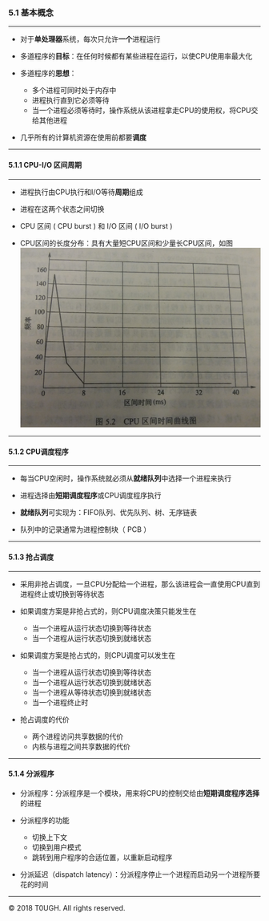 ### 5.1 基本概念
---
- 对于**单处理器**系统，每次只允许**一个**进程运行

- 多道程序的**目标**：在任何时候都有某些进程在运行，以使CPU使用率最大化

- 多道程序的**思想**：
    - 多个进程可同时处于内存中
    - 进程执行直到它必须等待
    - 当一个进程必须等待时，操作系统从该进程拿走CPU的使用权，将CPU交给其他进程

- 几乎所有的计算机资源在使用前都要**调度**
---
#### 5.1.1  CPU-I/O 区间周期
---
- 进程执行由CPU执行和I/O等待**周期**组成

- 进程在这两个状态之间切换

- CPU 区间 ( CPU burst ) 和 I/O 区间 ( I/O burst )

- CPU区间的长度分布：具有大量短CPU区间和少量长CPU区间，如图
![](resource/CPUAndIOBurst.jpg)

---
#### 5.1.2 CPU调度程序
---
- 每当CPU空闲时，操作系统就必须从**就绪队列**中选择一个进程来执行

- 进程选择由**短期调度程序**或CPU调度程序执行

- **就绪队列**可实现为：FIFO队列、优先队列、树、无序链表

- 队列中的记录通常为进程控制块（ PCB ）
---
#### 5.1.3 抢占调度
---
- 采用非抢占调度，一旦CPU分配给一个进程，那么该进程会一直使用CPU直到进程终止或切换到等待状态

- 如果调度方案是非抢占式的，则CPU调度决策只能发生在
    - 当一个进程从运行状态切换到等待状态
    - 当一个进程从运行状态切换到就绪状态

- 如果调度方案是抢占式的，则CPU调度可以发生在
    - 当一个进程从运行状态切换到等待状态
    - 当一个进程从运行状态切换到就绪状态
    - 当一个进程从等待状态切换到就绪状态
    - 当一个进程终止时

- 抢占调度的代价
    - 两个进程访问共享数据的代价
    - 内核与进程之间共享数据的代价
---
#### 5.1.4 分派程序
- 分派程序：分派程序是一个模块，用来将CPU的控制交给由**短期调度程序选择**的进程

- 分派程序的功能
    - 切换上下文
    - 切换到用户模式
    - 跳转到用户程序的合适位置，以重新启动程序

- 分派延迟（dispatch latency）：分派程序停止一个进程而启动另一个进程所要花的时间
--- 
&copy; 2018 T0UGH. All rights reserved.